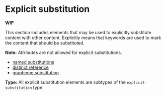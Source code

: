 # Explicit substitution

**WIP**

This section includes elements that may be used to explicitly substitute content with other content.
Explicitly means that keywords are used to mark the content that should be substituted.

**Note:** Attributes are not allowed for explicit substitutions.

- [named substitutions](/markup/inlines/explicit-substitutions/named-substitution.md)
- [distinct reference](/markup/inlines/explicit-substitutions/distinct-reference.md)
- [grapheme substitution](/markup/inlines/explicit-substitutions/grapheme-substitution/README.md)

**Type:** All explicit substitution elements are subtypes of the `explicit-substitution` type.
